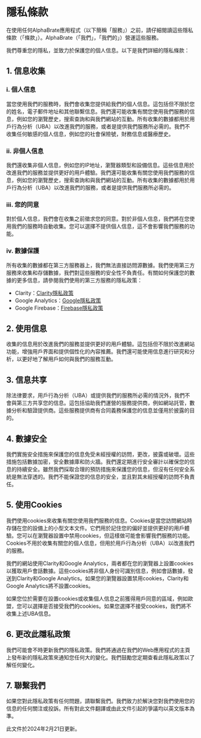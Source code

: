 # 隱私條款

在使用任何AlphaBrate應用程式（以下簡稱「服務」）之前，請仔細閱讀這些隱私條款（「條款」）。AlphaBrate（「我們」，「我們的」）營運這些服務。

我們尊重您的隱私，並致力於保護您的個人信息。以下是我們詳細的隱私條款：

## 1. 信息收集

### i. 個人信息

當您使用我們的服務時，我們會收集您提供給我們的個人信息。這包括但不限於您的姓名，電子郵件地址和其他聯繫信息。我們還可能收集有關您使用我們服務的信息，例如您的瀏覽歷史，搜索查詢和與我們網站的互動。所有收集的數據都用於用戶行為分析（UBA）以改進我們的服務，或者是提供我們服務所必需的。我們不收集任何敏感的個人信息，例如您的社會保險號，財務信息或醫療歷史。

### ii. 非個人信息

我們還收集非個人信息，例如您的IP地址，瀏覽器類型和設備信息。這些信息用於改進我們的服務並提供更好的用戶體驗。我們還可能收集有關您使用我們服務的信息，例如您的瀏覽歷史，搜索查詢和與我們網站的互動。所有收集的數據都用於用戶行為分析（UBA）以改進我們的服務，或者是提供我們服務所必需的。

### iii. 您的同意

對於個人信息，我們會在收集之前徵求您的同意。對於非個人信息，我們將在您使用我們的服務時自動收集。您可以選擇不提供個人信息，這不會影響我們服務的功能。

### iv. 數據保護

所有收集的數據都在第三方服務器上，我們無法直接訪問源數據。我們使用第三方服務來收集和存儲數據，我們對這些服務的安全性不負責任。有關如何保護您的數據的更多信息，請參閱我們使用的第三方服務的隱私政策：

- Clarity：[Clarity隱私政策](https://clarity.microsoft.com/privacy)
- Google Analytics：[Google隱私政策](https://policies.google.com/privacy)
- Google Firebase：[Firebase隱私政策](https://firebase.google.com/support/privacy)

## 2. 使用信息

收集的信息用於改進我們的服務並提供更好的用戶體驗。這包括但不限於改進網站功能，增強用戶界面和提供個性化的內容推薦。我們還可能使用信息進行研究和分析，以更好地了解用戶如何與我們的服務互動。

## 3. 信息共享

除法律要求，用戶行為分析（UBA）或提供我們的服務所必需的情況外，我們不會與第三方共享您的信息。這包括協助我們運營的服務提供商，例如網站託管，數據分析和驗證提供商。這些服務提供商有合同義務保護您的信息並僅用於披露的目的。

## 4. 數據安全

我們實施安全措施來保護您的信息免受未經授權的訪問，更改，披露或破壞。這些措施包括數據加密，安全數據庫和防火牆。我們還定期進行安全審計以確保您的信息的持續安全。雖然我們採取合理的預防措施來保護您的信息，但沒有任何安全系統是無法穿透的。我們不能保證您的信息的安全，並且對其未經授權的訪問不負責任。

## 5. 使用Cookies

我們使用cookies來收集有關您使用我們服務的信息。Cookies是當您訪問網站時存儲在您的設備上的小型文本文件。它們用於記住您的偏好並提供更好的用戶體驗。您可以在瀏覽器設置中禁用cookies，但這樣做可能會影響我們服務的功能。Cookies不用於收集有關您的個人信息，但用於用戶行為分析（UBA）以改進我們的服務。

我們的網站使用Clarity和Google Analytics，兩者都在您的瀏覽器上設置cookies以獲取用戶會話數據。這些cookies將非個人身份可識別信息，例如會話數據，發送到Clarity和Google Analytics。如果您的瀏覽器設置禁用cookies，Clarity和Google Analytics將不設置cookies。

如果您位於需要在設置cookies或收集個人信息之前獲得用戶同意的區域，例如歐盟，您可以選擇是否接受我們的cookies。如果您選擇不接受cookies，我們將不收集上述UBA信息。

## 6. 更改此隱私政策

我們可能會不時更新我們的隱私政策。我們將通過在我們的Web應用程式的主頁上發布新的隱私政策來通知您任何大的變化。我們鼓勵您定期查看此隱私政策以了解任何變化。

## 7. 聯繫我們

如果您對此隱私政策有任何問題，請聯繫我們。我們致力於解決您對我們使用您的信息的任何關注或投訴。所有對此文件翻譯或由此文件引起的爭議均以英文版本為準。

此文件於2024年2月21日更新。
